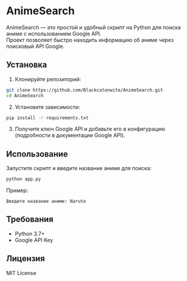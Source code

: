 # AnimeSearch


AnimeSearch — это простой и удобный скрипт на Python для поиска аниме с использованием Google API.  
Проект позволяет быстро находить информацию об аниме через поисковый API Google.

## Установка

1. Клонируйте репозиторий:

```bash
git clone https://github.com/Blackcatonwite/AnimeSearch.git
cd AnimeSearch
```

2. Установите зависимости:

```bash
pip install -r requirements.txt
```

3. Получите ключ Google API и добавьте его в конфигурацию (подробности в документации Google API).

## Использование

Запустите скрипт и введите название аниме для поиска:

```bash
python app.py
```

Пример:

```
Введите название аниме: Naruto
```

## Требования

* Python 3.7+
* Google API Key

## Лицензия

MIT License
